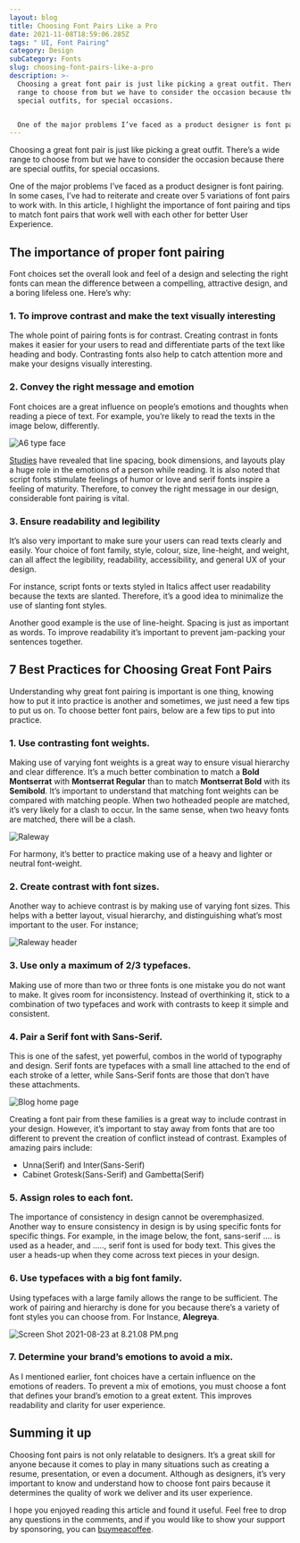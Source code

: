 ```yaml
---
layout: blog
title: Choosing Font Pairs Like a Pro
date: 2021-11-08T18:59:06.285Z
tags: " UI, Font Pairing"
category: Design
subCategory: Fonts
slug: choosing-font-pairs-like-a-pro
description: >-
  Choosing a great font pair is just like picking a great outfit. There’s a wide
  range to choose from but we have to consider the occasion because there are
  special outfits, for special occasions.


  One of the major problems I’ve faced as a product designer is font pairing. In some cases, I’ve had to reiterate and create over 5 variations of font pairs to work with. In this article, I highlight the importance of font pairing and tips to match font pairs that work well with each other for better User Experience.
---
```

Choosing a great font pair is just like picking a great outfit. There’s a wide range to choose from but we have to consider the occasion because there are special outfits, for special occasions.

One of the major problems I’ve faced as a product designer is font pairing. In some cases, I’ve had to reiterate and create over 5 variations of font pairs to work with. In this article, I highlight the importance of font pairing and tips to match font pairs that work well with each other for better User Experience.

## The importance of proper font pairing

Font choices set the overall look and feel of a design and selecting the right fonts can mean the difference between a compelling, attractive design, and a boring lifeless one. Here’s why: 

### **1. To improve contrast and make the text visually interesting**

The whole point of pairing fonts is for contrast. Creating contrast in fonts makes it easier for your users to read and differentiate parts of the text like heading and body. Contrasting fonts also help to catch attention more and make your designs visually interesting. 

### **2. Convey the right message and emotion**

Font choices are a great influence on people’s emotions and thoughts when reading a piece of text. For example, you’re likely to read the texts in the image below, differently. 

![A6 type face](/image/a6_-_1.png)

[Studies](https://affect.media.mit.edu/pdfs/05.larson-picard.pdf) have revealed that line spacing, book dimensions, and layouts play a huge role in the emotions of a person while reading. It is also noted that script fonts stimulate feelings of humor or love and serif fonts inspire a feeling of maturity. Therefore, to convey the right message in our design, considerable font pairing is vital.

### **3. Ensure readability and legibility**

It’s also very important to make sure your users can read texts clearly and easily. Your choice of font family, style, colour, size, line-height, and weight, can all affect the legibility, readability, accessibility, and general UX of your design. 

For instance, script fonts or texts styled in Italics affect user readability because the texts are slanted. Therefore, it’s a good idea to minimalize the use of slanting font styles. 

Another good example is the use of line-height. Spacing is just as important as words. To improve readability it’s important to prevent jam-packing your sentences together.

## 7 Best Practices for Choosing Great Font Pairs

Understanding why great font pairing is important is one thing, knowing how to put it into practice is another and sometimes, we just need a few tips to put us on. To choose better font pairs, below are a few tips to put into practice.

### 1. Use contrasting font weights.

Making use of varying font weights is a great way to ensure visual hierarchy and clear difference. It’s a much better combination to match a **Bold Montserrat** with **Montserrat Regular** than to match **Montserrat Bold** with its **Semibold**. It’s important to understand that matching font weights can be compared with matching people. When two hotheaded people are matched, it’s very likely for a clash to occur. In the same sense, when two heavy fonts are matched, there will be a clash. 

![Raleway ](/image/2.png)

For harmony, it’s better to practice making use of a heavy and lighter or neutral font-weight. 

### 2. Create contrast with font sizes.

Another way to achieve contrast is by making use of varying font sizes. This helps with a better layout, visual hierarchy, and distinguishing what’s most important to the user. For instance;

![Raleway header](/image/3.png)

### 3. Use only a maximum of 2/3 typefaces.

Making use of more than two or three fonts is one mistake you do not want to make. It gives room for inconsistency. Instead of overthinking it, stick to a combination of two typefaces and work with contrasts to keep it simple and consistent.

### 4. Pair a Serif font with Sans-Serif.

This is one of the safest, yet powerful, combos in the world of typography and design. Serif fonts are typefaces with a small line attached to the end of each stroke of a letter, while Sans-Serif fonts are those that don’t have these attachments. 

![Blog home page](/image/screen_shot_2021-08-23_at_10.52.26_pm.png)

Creating a font pair from these families is a great way to include contrast in your design. However, it’s important to stay away from fonts that are too different to prevent the creation of conflict instead of contrast. Examples of amazing pairs include: 

* Unna(Serif) and Inter(Sans-Serif)
* Cabinet Grotesk(Sans-Serif) and Gambetta(Serif)

### 5. Assign roles to each font.

The importance of consistency in design cannot be overemphasized. Another way to ensure consistency in design is by using specific fonts for specific things. For example, in the image below, the font, sans-serif …. is used as a header,  and ….., serif font is used for body text. This gives the user a heads-up when they come across text pieces in your design. 

### 6. Use typefaces with a big font family.

Using typefaces with a large family allows the range to be sufficient. The work of pairing and hierarchy is done for you because there’s a variety of font styles you can choose from. For Instance, **Alegreya**. 

![Screen Shot 2021-08-23 at 8.21.08 PM.png](/image/screen_shot_2021-08-23_at_8.21.08_pm.png)

### 7. Determine your brand’s emotions to avoid a mix.

As I mentioned earlier, font choices have a certain influence on the emotions of readers. To prevent a mix of emotions, you must choose a font that defines your brand’s emotion to a great extent. This improves readability and clarity for user experience. 

## Summing it up

Choosing font pairs is not only relatable to designers. It’s a great skill for anyone because it comes to play in many situations such as creating a resume, presentation, or even a document. Although as designers, it’s very important to know and understand how to choose font pairs because it determines the quality of work we deliver and its user experience. 

I hope you enjoyed reading this article and found it useful. Feel free to drop any questions in the comments, and if you would like to show your support by sponsoring, you can [buymeacoffee](https://buymeacoffee.com/lulunwenyi).